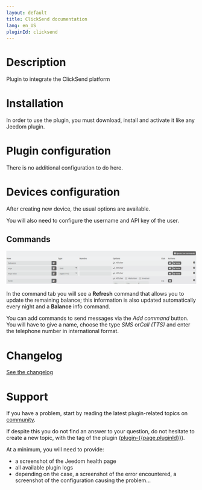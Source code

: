 ```yaml
---
layout: default
title: ClickSend documentation 
lang: en_US
pluginId: clicksend
---
```


# Description

Plugin to integrate the ClickSend platform

# Installation

In order to use the plugin, you must download, install and activate it like any Jeedom plugin.

# Plugin configuration

There is no additional configuration to do here.

# Devices configuration

After creating new device, the usual options are available.

You will also need to configure the username and API key of the user.

## Commands

![commands](./../images/commands.png)

In the command tab you will see a **Refresh** command that allows you to update the remaining balance; this information is also updated automatically every night and a **Balance** info command.

You can add commands to send messages via the *Add command* button. You will have to give a name, choose the type *SMS* or*Call (TTS)* and enter the telephone number in international format.

# Changelog

[See the changelog](./changelog)

# Support

If you have a problem, start by reading the latest plugin-related topics on [community]({{site.forum}}/tag/plugin-{{page.pluginId}}).

If despite this you do not find an answer to your question, do not hesitate to create a new topic, with the tag of the plugin ([plugin-{{page.pluginId}}]({{site.forum}}/tag/plugin-{{page.pluginId}})).

At a minimum, you will need to provide:

- a screenshot of the Jeedom health page
- all available plugin logs
- depending on the case, a screenshot of the error encountered, a screenshot of the configuration causing the problem...
